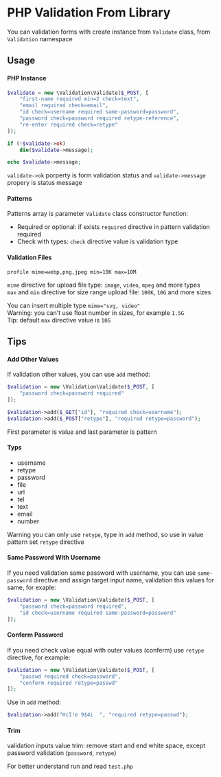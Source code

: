 PHP Validation From Library
===========================

You can validation forms with create instance from `Validate` class, from `Validation` namespace

## Usage


#### PHP Instance

```php
$validate = new \Validation\Validate($_POST, [
    "first-name required min=2 check=text",
    "email required check=email",
    "id check=username required same-password=password",
    "password check=password required retype-reference",
    "re-enter required check=retype"
]);

if (!$validate->ok)
    die($validate->message);

echo $validate->message;
```

`validate->ok` porperty is form validation status and `validate->message` propery is status message


#### Patterns

Patterns array is parameter `Validate` class constructor function:

* Required or optional: if exists `required` directive in pattern validation required
* Check with types: `check` directive value is validation type


#### Validation Files

`profile mime=webp,png,jpeg min=10K max=10M`

`mime` directive for upload file type: `image`, `video`, `mpeg` and more types  
`max` and `min` directive for size range upload file: `100K`, `10G` and more sizes

You can insert multiple type `mime="svg, video"`  
Warning: you can't use float number in sizes, for example `1.5G`  
Tip: default `max` directive value is `10G`


## Tips


#### Add Other Values

If validation other values, you can use `add` method:

```php
$validation = new \Validation\Validate($_POST, [
    "password check=password required"
]);

$validation->add($_GET["id"], "required check=username");
$validation->add($_POST["retype"], "required retype=password");
```

First parameter is value and last parameter is pattern


#### Typs

* username
* retype
* password
* file
* url
* tel
* text
* email
* number

Warning you can only use `retype`, type in `add` method,
so use in value pattern set `retype` directive


#### Same Password With Username

If you need validation same password with username, you can use `same-password` directive and 
assign target input name, validation this values for same, for exaple:

```php
$validation = new \Validation\Validate($_POST, [
    "password check=password required",
    "id check=username required same-password=password"
]);
```


#### Conferm Password

If you need check value equal with outer values (conferm) use `retype` directive,
for example:

```php
$validation = new \Validation\Validate($_POST, [
    "passwd required check=password",
    "conferm required retype=passwd"
]);
```
Use in `add` method:

```php
$validation->add("HcI!e 9$4i  ", "required retype=passwd");
```


#### Trim

validation inputs value trim: remove start and end white space, except
password validation (`password`, `retype`)


For better understand run and read `test.php`
